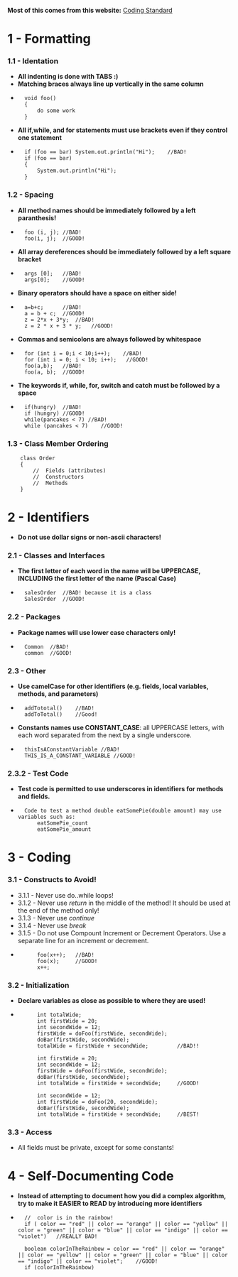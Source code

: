 **Most of this comes from this website:** [Coding Standard](https://javaranch.com/styleLong.jsp#doc)
#   1 - Formatting
### 1.1 - Identation
*   **All indenting is done with TABS :)**
*   **Matching braces always line up vertically in the same column**
*       void foo()
        {
            do some work
        }
*   **All if,while, and for statements must use brackets even if they control one statement**
*       if (foo == bar) System.out.println("Hi");    //BAD!
        if (foo == bar)
        {
            System.out.println("Hi");
        }
### 1.2 - Spacing
*   **All method names should be immediately followed by a left paranthesis!**
*       foo (i, j); //BAD!
        foo(i, j);  //GOOD!
       
*   **All array dereferences should be immediately followed by a left square bracket**
*       args [0];   //BAD!
        args[0];    //GOOD!
       
*   **Binary operators should have a space on either side!**
*       a=b+c;      //BAD!
        a = b + c;  //GOOD!
        z = 2*x + 3*y;  //BAD!
        z = 2 * x + 3 * y;   //GOOD!
*   **Commas and semicolons are always followed by whitespace**
*       for (int i = 0;i < 10;i++);    //BAD!
        for (int i = 0; i < 10; i++);   //GOOD!
        foo(a,b);   //BAD!
        foo(a, b);  //GOOD!
*   **The keywords if, while, for, switch and catch must be followed by a space**
*       if(hungry)  //BAD!
        if (hungry) //GOOD!
        while(pancakes < 7) //BAD!
        while (pancakes < 7)    //GOOD!
### 1.3 - Class Member Ordering
        class Order
        {
            //  Fields (attributes)
            //  Constructors
            //  Methods
        }

#   2 - Identifiers
*   **Do not use dollar signs or non-ascii characters!**
### 2.1 - Classes and Interfaces
*   **The first letter of each word in the name will be UPPERCASE, INCLUDING the first letter of the name (Pascal Case)**
*       salesOrder  //BAD! because it is a class
        SalesOrder  //GOOD! 
### 2.2 - Packages
*   **Package names will use lower case characters only!**
*       Common  //BAD!
        common  //GOOD!
### 2.3 - Other
*   **Use camelCase for other identifiers (e.g. fields, local variables, methods, and parameters)**
*       addTototal()    //BAD!
        addToTotal()    //Good!
*   **Constants names use CONSTANT_CASE**: all UPPERCASE letters, with each word separated from the next by a single underscore.
*       thisIsAConstantVariable //BAD!
        THIS_IS_A_CONSTANT_VARIABLE //GOOD!       
### 2.3.2 - Test Code
*   **Test code is permitted to use underscores in identifiers for methods and fields.**
*       Code to test a method double eatSomePie(double amount) may use variables such as:
            eatSomePie_count
            eatSomePie_amount

#   3 - Coding
### 3.1 - Constructs to Avoid!
*   3.1.1 - Never use do..while loops!
*   3.1.2 - Never use *return* in the middle of the method!  It should be used at the end of the method only!
*   3.1.3 - Never use *continue*
*   3.1.4 - Never use *break*
*   3.1.5 - Do not use Compount Increment or Decrement Operators.  Use a separate line for an increment or decrement.
*           foo(x++);   //BAD!
            foo(x);     //GOOD!
            x++;
### 3.2 - Initialization
*   **Declare variables as close as possible to where they are used!**
*           int totalWide;
            int firstWide = 20;
            int secondWide = 12;
            firstWide = doFoo(firstWide, secondWide);
            doBar(firstWide, secondWide);
            totalWide = firstWide + secondWide;         //BAD!!
        
            int firstWide = 20;
            int secondWide = 12;
            firstWide = doFoo(firstWide, secondWide);
            doBar(firstWide, secondWide);
            int totalWide = firstWide + secondWide;     //GOOD!
        
            int secondWide = 12;
            int firstWide = doFoo(20, secondWide);
            doBar(firstWide, secondWide);
            int totalWide = firstWide + secondWide;     //BEST!
### 3.3 - Access
*   All fields must be private, except for some constants!

#   4 - Self-Documenting Code
*   **Instead of attempting to document how you did a complex algorithm, try to make it EASIER to READ by introducing more identifiers**
*       //  color is in the rainbow!
        if ( color == "red" || color == "orange" || color == "yellow" || color = "green" || color = "blue" || color == "indigo" || color == "violet")   //REALLY BAD!
        
        boolean colorInTheRainbow = color == "red" || color == "orange" || color == "yellow" || color = "green" || color = "blue" || color == "indigo" || color == "violet";    //GOOD!
        if (colorInTheRainbow)